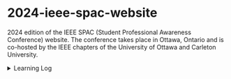 # 2024-ieee-spac-website
2024 edition of the IEEE SPAC (Student Professional Awareness Conference) website. The conference takes place in Ottawa, Ontario and is co-hosted by the IEEE chapters of the University of Ottawa and Carleton University.


<details>
<summary>Learning Log</summary>
<br>

<details>
  <summary>Project Management</summary>
<br>

  - 
</details>

<details>
  <summary>UI/UX Design</summary>
<br>

  - 
  </details>

  <details>
  <summary>Front-End Development</summary>
<br>

  -   

  </details>

  <details>
  <summary>Back-End Development</summary>
<br>

  - 

  </details>

</details>
